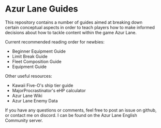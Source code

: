 # Azur Lane Guides

This repository contains a number of guides aimed at breaking down certain conceptual aspects in order to teach players how to make informed decisions about how to tackle content within the game Azur Lane.

Current recommended reading order for newbies:
 - Beginner Equipment Guide
 - Limit Break Guide
 - Fleet Composition Guide
 - Equipment Guide
 
Other useful resources:
 - Kawaii Five-O's ship tier guide
 - MajorProcrastinator's eHP calculator
 - Azur Lane Wiki
 - Azur Lane Enemy Data
 
If you have any questions or comments, feel free to post an issue on github, or contact me on discord. I can be found on the Azur Lane English Community server.

